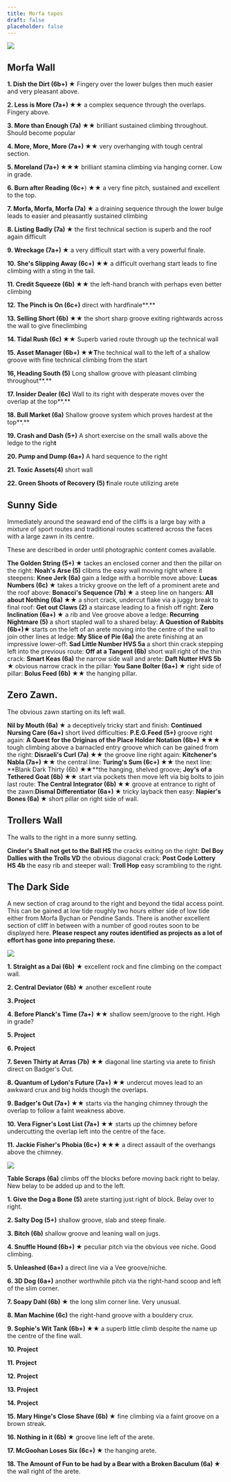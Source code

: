 ```yaml
---
title: Morfa topos
draft: false
placeholder: false
---
```



![](/img/south-wales/the-gower/Morfa1.jpg)

Morfa Wall
----------

**1\. Dish the Dirt (6b+) ★** Fingery over the lower bulges then much easier and very pleasant above.

**2\. Less is More (7a+) ★★** a complex sequence through the overlaps. Fingery above.

**3\. More than Enough (7a) ★★** brilliant sustained climbing throughout. Should become popular

**4\. More, More, More (7a+) ★★** very overhanging with tough central section.

**5\. Moreland (7a+) ★★★** brilliant stamina climbing via hanging corner. Low in grade.

**6\. Burn after Reading (6c+**) ★★ a very fine pitch, sustained and excellent to the top.

**7\. Morfa, Morfa, Morfa (7a) ★** a draining sequence through the lower bulge leads to easier and pleasantly sustained climbing

**8\. Listing Badly (7a) ★** the first technical section is superb and the roof again difficult

**9\. Wreckage (7a+) ★** a very difficult start with a very powerful finale.

**10\. She's Slipping Away (6c+) ★★** a difficult overhang start leads to fine climbing with a sting in the tail.

**11\. Credit Squeeze (6b) ★★** the left-hand branch with perhaps even better climbing

**12\. The Pinch is On (6c+)** direct with hardfinale**.**

**13\. Selling Short (6b) ★★** the short sharp groove exiting rightwards across the wall to give fineclimbing

**14\. Tidal Rush (6c) ★★** Superb varied route through up the technical wall

**15\. Asset Manager (6b+) ★★T**he technical wall to the left of a shallow groove with fine technical climbing from the start

**16, Heading South (5)** Long shallow groove with pleasant climbing throughout**.**

**17\. Insider Dealer (6c)** Wall to its right with desperate moves over the overlap at the top**.**

**18\. Bull Market (6a)** Shallow groove system which proves hardest at the top**.**

**19\. Crash and Dash (5+)** A short exercise on the small walls above the ledge to the righ**t**

**20\. Pump and Dump (6a+)** A hard sequence to the right

**21\. Toxic Assets(4)** short wall

**22\. Green Shoots of Recovery (5) f**inale route utilizing arete

Sunny Side
----------

Immediately around the seaward end of the cliffs is a large bay with a mixture of sport routes and traditional routes scattered across the faces with a large zawn in its centre.

These are described in order until photographic content comes available.

**The Golden String (5+) ★** tackes an enclosed corner and then the pillar on the right: **Noah's Arse (5)** clibms the easy wall moving right where it steepens: **Knee Jerk (6a)** gain a ledge with a horrible move above: **Lucas Numbers (6c) ★** takes a tricky groove on the left of a prominent arete and the roof above: **Bonacci's Sequence (7b) ★** a steep line on hangers: **All about Nothing (6a) ★★** a short crack, undercut flake via a juggy break to final roof: **Get out Claws (2)** a staircase leading to a finish off right: **Zero Inclination (6a+) ★** a rib and Vee groove above a ledge: **Recurring Nightmare (5)** a short stapled wall to a shared belay: **A Question of Rabbits (6b+)★** starts on the left of an arete moving into the centre of the wall to join other lines at ledge: **My Slice of Pie (6a)** the arete finishing at an impressive lower-off: **Sad Little Number HVS 5a** a short thin crack stepping left into the previous route: **Off at a Tangent (6b)** short wall right of the thin crack: **Smart Keas (6a)** the narrow side wall and arete: **Daft Nutter HVS 5b ★** obvious narrow crack in the pillar: **You Sane Bolter (6a+) ★** right side of pillar: **Bolus Feed (6b) ★★** the hanging pillar.

Zero Zawn.
----------

The obvious zawn starting on its left wall.

**Nil by Mouth (6a) ★** a deceptively tricky start and finish: **Continued Nursing Care (6a+)** short lived difficulties: **P.E.G.Feed (5+)** groove right again: **A Quest for the Originas of the Place Holder Notation (6b+) ★★★** tough climbing above a barnacled entry groove which can be gained from the right: **Disraeli's Curl (7a) ★★** the groove line right again: **Kitchener's Nabla (7a+) ★★** the central line: **Turing's Sum (6c+) ★★** the next line: **Blank Dark Thirty (6b) ★★**the hanging, shelved groove; **Joy's of a Tethered Goat (6b) ★★** start via pockets then move left via big bolts to join last route: **The Central Integrator (6b) ★★** groove at entrance to right of the zawn:**Dismal Differentiator (6a+) ★** tricky layback then easy: **Napier's Bones (6a) ★** short pillar on right side of wall.

Trollers Wall
-------------

The walls to the right in a more sunny setting.

**Cinder's Shall not get to the Ball HS** the cracks exiting on the right: **Del Boy Dallies with the Trolls VD** the obvious diagonal crack: **Post Code Lottery HS 4b** the easy rib and steeper wall: **Troll Hop** easy scrambling to the right.

The Dark Side
-------------

A new section of crag around to the right and beyond the tidal access point. This can be gained at low tide roughly two hours either side of low tide either from Morfa Bychan or Pendine Sands. There is another excellent section of cliff in between with a number of good routes soon to be displayed here. **Please respect any routes identified as projects as a lot of effort has gone into preparing these.**

![](/img/south-wales/the-gower/Morfa-DS-L.jpg)

**1\. Straight as a Dai (6b)** ★ excellent rock and fine climbing on the compact wall.

**2\. Central Deviator (6b) ★** another excellent route

**3\. Project**

**4\. Before Planck's Time (7a+) ★★** shallow seem/groove to the right. High in grade?

**5\. Project**

**6\. Project**

**7\. Seven Thirty at Arras (7b) ★★** diagonal line starting via arete to finish direct on Badger's Out.

**8\. Quantum of Lydon's Future (7a+) ★★** undercut moves lead to an awkward crux and big holds though the overlaps.

**9\. Badger's Out (7a+) ★★** starts via the hanging chimney through the overlap to follow a faint weakness above.

**10\. Vera Figner's Lost List (7a+) ★★** starts up the chimney before undercutting the overlap left into the centre of the face.

**11\. Jackie Fisher's Phobia (6c+) ★★★** a direct assault of the overhangs above the chimney.

![](/img/south-wales/the-gower/Morfa-DS-R.jpg)

**Table Scraps (6a)** climbs off the blocks before moving back right to belay. New belay to be added up and to the left.

**1\. Give the Dog a Bone (5)** arete starting just right of block. Belay over to right.

**2\. Salty Dog (5+)** shallow groove, slab and steep finale.

**3\. Bitch (6b)** shallow groove and leaning wall on jugs.

**4\. Snuffle Hound (6b+) ★** peculiar pitch via the obvious vee niche. Good climbing.

**5\. Unleashed (6a+)** a direct line via a Vee groove/niche.

**6\. 3D Dog (6a+)** another worthwhile pitch via the right-hand scoop and left of the slim corner.

**7\. Soapy Dahl (6b) ★** the long slim corner line. Very unusual.

**8\. Man Machine (6c)** the right-hand groove with a bouldery crux.

**9\. Sophie's Wit Tank (6b+) ★★** a superb little climb despite the name up the centre of the fine wall.

**10\. Project**

**11\. Project**

**12\. Project**

**13\. Project**

**14\. Project**

**15\. Mary Hinge's Close Shave (6b) ★** fine climbing via a faint groove on a brown streak.

**16\. Nothing in it (6b) ★** groove line left of the arete.

**17\. McGoohan Loses Six (6c+) ★** the hanging arete.

**18\. The Amount of Fun to be had by a Bear with a Broken Baculum (6a) ★** the wall right of the arete.